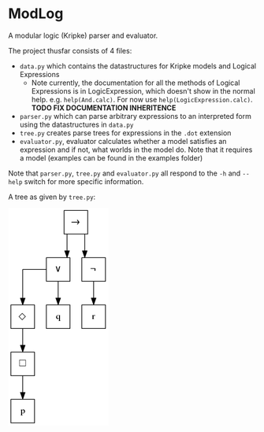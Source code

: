 # ModLog

A modular logic (Kripke) parser and evaluator.

The project thusfar consists of 4 files:

- `data.py` which contains the datastructures for Kripke models and Logical Expressions
  - Note currently, the documentation for all the methods of Logical Expressions is in
    LogicExpression, which doesn't show in the normal help. e.g. `help(And.calc)`. For now
    use `help(LogicExpression.calc)`. **TODO FIX DOCUMENTATION INHERITENCE**
- `parser.py` which can parse arbitrary expressions to an interpreted form using the datastructures
  in `data.py`
- `tree.py` creates parse trees for expressions in the `.dot` extension
- `evaluator.py`, evaluator calculates whether a model satisfies an expression and if not, what worlds
  in the model do. Note that it requires a model (examples can be found in the examples folder)

Note that `parser.py`, `tree.py` and `evaluator.py` all respond to the `-h` and `--help` switch for
more specific information.

A tree as given by `tree.py`:

![a testing  tree](test.png)
